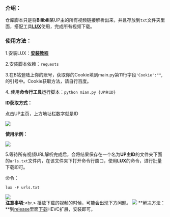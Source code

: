 ### 介绍：

仓库脚本只是将**Bilibili**某UP主的所有视频链接解析出来，并且存放到`txt`文件夹里面，搭配工具[**LUX**](https://github.com/iawia002/lux)使用，完成所有视频下载。

### 使用方法：

1.安装LUX：[**安装教程**](https://github.com/iawia002/lux?tab=readme-ov-file#installation)

2.安装脚本依赖：`requests`

3.在B站登陆上你的账号，获取你的Cookie填到main.py第11行字段`'Cookie':""`,的引号中。Cookie获取方法，请自行百度。

4..使用**命令行工具**运行脚本：`python mian.py {UP主ID}`

**ID获取方式：**

点击UP主页，上方地址栏数字就是ID

![](https://raw.githubusercontent.com/bighammer-link/My_Pictures/myblog/6194002f88505dedb828d5d2e99149d4.png)

**使用示例：**

![](https://raw.githubusercontent.com/bighammer-link/My_Pictures/myblog/eb03987bb910064b0859454134ecf38b.png)

5.等待所有视频URL解析完成后，会将结果保存在一个名为**UP主ID**的文件夹下面的`urls.txt`文件内，在该文件夹下打开命令行窗口，使用**LUX**的命令，进行批量下载即可。

命令：

```
lux -F urls.txt
```

![](https://raw.githubusercontent.com/bighammer-link/My_Pictures/myblog/f92e2f88e1261e15d094c0526a9af918.png)
<br/>
**注意事项:**<br.>
播放下载的视频的时候，可能会出现下方问题。
![](https://raw.githubusercontent.com/bighammer-link/My_Pictures/myblog/20241111221608.png)
**解决方法：**到[release](https://github.com/bighammer-link/BiliDownload/releases/tag/1.0)里面[下载](https://objects.githubusercontent.com/github-production-release-asset-2e65be/886723004/4e551f56-95e6-44c4-82eb-4fe470546cd3?X-Amz-Algorithm=AWS4-HMAC-SHA256&X-Amz-Credential=releaseassetproduction%2F20241111%2Fus-east-1%2Fs3%2Faws4_request&X-Amz-Date=20241111T142426Z&X-Amz-Expires=300&X-Amz-Signature=59612f33dee3ba3b18e1ccecc8b0f180d3198af4d43d7f9b6967d01543e3032c&X-Amz-SignedHeaders=host&response-content-disposition=attachment%3B%20filename%3DHEVC.ISO&response-content-type=application%2Foctet-stream)HEVC扩展，安装即可。
